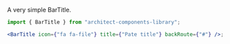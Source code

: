 A very simple BarTitle.

```jsx
import { BarTitle } from "architect-components-library";

<BarTitle icon={"fa fa-file"} title={"Pate title"} backRoute={"#"} />;
```
